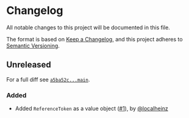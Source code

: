 # Changelog

All notable changes to this project will be documented in this file.

The format is based on [Keep a Changelog](https://keepachangelog.com/en/1.0.0/), and this project adheres to [Semantic Versioning](https://semver.org/spec/v2.0.0.html).

## Unreleased

For a full diff see [`a5ba52c...main`][a5ba52c...main].

### Added

- Added `ReferenceToken` as a value object ([#1]), by [@localheinz]

[a5ba52c...main]: https://github.com/ergebnis/json-pointer/compare/a5ba52c...main

[#1]: https://github.com/ergebnis/json-pointer/pull/1

[@localheinz]: https://github.com/localheinz
